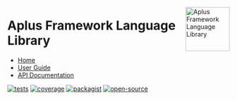 <a href="https://github.com/aplus-framework/language"><img src="https://raw.githubusercontent.com/aplus-framework/language/master/guide/image.png" alt="Aplus Framework Language Library" align="right" width="100"></a>

# Aplus Framework Language Library

- [Home](https://aplus-framework.com/packages/language)
- [User Guide](https://docs.aplus-framework.com/guides/libraries/language/index.html)
- [API Documentation](https://docs.aplus-framework.com/packages/language.html)

[![tests](https://github.com/aplus-framework/language/actions/workflows/tests.yml/badge.svg)](https://github.com/aplus-framework/language/actions/workflows/tests.yml)
[![coverage](https://coveralls.io/repos/github/aplus-framework/language/badge.svg?branch=master)](https://coveralls.io/github/aplus-framework/language?branch=master)
[![packagist](https://img.shields.io/packagist/v/aplus/language)](https://packagist.org/packages/aplus/language)
[![open-source](https://img.shields.io/badge/open--source-sponsor-magenta)](https://aplus-framework.com/sponsor)
